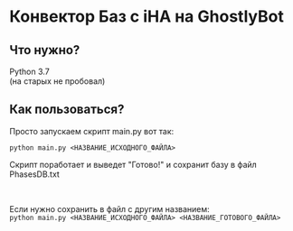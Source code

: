 # Конвектор Баз с iHA на GhostlyBot

## Что нужно?

Python 3.7<br/>
(на старых не пробовал)

## Как пользоваться?

Просто запускаем скрипт main.py вот так:<br/>

`python main.py <НАЗВАНИЕ_ИСХОДНОГО_ФАЙЛА>`<br/>

Скрипт поработает и выведет "Готово!" и сохранит базу в файл PhasesDB.txt<br/>

<br/>

Если нужно сохранить в файл с другим названием:<br/>
`python main.py <НАЗВАНИЕ_ИСХОДНОГО_ФАЙЛА> <НАЗВАНИЕ_ГОТОВОГО_ФАЙЛА>`